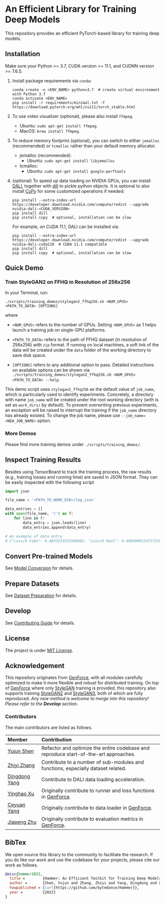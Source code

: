 # An Efficient Library for Training Deep Models

This repository provides an efficient PyTorch-based library for training deep models.

## Installation

Make sure your Python >= 3.7, CUDA version >= 11.1, and CUDNN version >= 7.6.5.

1. Install package requirements via `conda`:

    ```shell
    conda create -n <ENV_NAME> python=3.7  # create virtual environment with Python 3.7
    conda activate <ENV_NAME>
    pip install -r requirements/minimal.txt -f https://download.pytorch.org/whl/cu111/torch_stable.html
    ```

2. To use video visualizer (optional), please also install `ffmpeg`.

    - Ubuntu: `sudo apt-get install ffmpeg`.
    - MacOS: `brew install ffmpeg`.

3. To reduce memory footprint (optional), you can switch to either `jemalloc` (recommended) or `tcmalloc` rather than your default memory allocator.

    - jemalloc (recommended):
        - Ubuntu: `sudo apt-get install libjemalloc`
    - tcmalloc:
        - Ubuntu: `sudo apt-get install google-perftools`

4. (optional) To speed up data loading on NVIDIA GPUs, you can install [DALI](https://github.com/NVIDIA/DALI), together with [dill](https://pypi.org/project/dill/) to pickle python objects. It is optional to also install [CuPy](https://cupy.dev/) for some customized operations if needed:

    ```shell
    pip install --extra-index-url https://developer.download.nvidia.com/compute/redist --upgrade nvidia-dali-<CUDA_VERSION>
    pip install dill
    pip install cupy  # optional, installation can be slow
    ```

    For example, on CUDA 11.1, DALI can be installed via:

    ```shell
    pip install --extra-index-url https://developer.download.nvidia.com/compute/redist --upgrade nvidia-dali-cuda110  # CUDA 11.1 compatible
    pip install dill
    pip install cupy  # optional, installation can be slow
    ```

## Quick Demo

### Train StyleGAN2 on FFHQ in Resolution of 256x256

In your Terminal, run:

```shell
./scripts/training_demos/stylegan2_ffhq256.sh <NUM_GPUS> <PATH_TO_DATA> [OPTIONS]
```

where

- `<NUM_GPUS>` refers to the number of GPUs. Setting `<NUM_GPUS>` as 1 helps launch a training job on single-GPU platforms.

- `<PATH_TO_DATA>` refers to the path of FFHQ dataset (in resolution of 256x256) with `zip` format. If running on local machines, a soft link of the data will be created under the `data` folder of the working directory to save disk space.

- `[OPTIONS]` refers to any additional option to pass. Detailed instructions on available options can be shown via `./scripts/training_demos/stylegan2_ffhq256.sh <NUM_GPUS> <PATH_TO_DATA> --help`.

This demo script uses `stylegan2_ffhq256` as the default value of `job_name`, which is particularly used to identify experiments. Concretely, a directory with name `job_name` will be created under the root working directory (with is set as `work_dirs/` by default). To prevent overwriting previous experiments, an exception will be raised to interrupt the training if the `job_name` directory has already existed. To change the job name, please use `--job_name=<NEW_JOB_NAME>` option.

### More Demos

Please find more training demos under `./scripts/training_demos/`.

## Inspect Training Results

Besides using TensorBoard to track the training process, the raw results (e.g., training losses and running time) are saved in JSON format. They can be easily inspected with the following script

```python
import json

file_name = '<PATH_TO_WORK_DIR>/log.json'

data_entries = []
with open(file_name, 'r') as f:
    for line in f:
        data_entry = json.loads(line)
        data_entries.append(data_entry)

# An example of data entry
# {"Loss/D Fake": 0.4833524551040682, "Loss/D Real": 0.4966000154727226, "Loss/G": 1.1439273656869773, "Learning Rate/Discriminator": 0.002352941082790494, "Learning Rate/Generator": 0.0020000000949949026, "data time": 0.0036810599267482758, "iter time": 0.24490128830075264, "run time": 66108.140625}
```

## Convert Pre-trained Models

See [Model Conversion](./docs/model_conversion.md) for details.

## Prepare Datasets

See [Dataset Preparation](./docs/dataset_preparation.md) for details.

## Develop

See [Contributing Guide](./CONTRIBUTING.md) for details.

## License

The project is under [MIT License](./LICENSE).

## Acknowledgement

This repository originates from [GenForce](https://github.com/genforce/genforce), with all modules carefully optimized to make it more flexible and robust for distributed training. On top of [GenForce](https://github.com/genforce/genforce) where only [StyleGAN](https://github.com/NVlabs/stylegan) training is provided, this repository also supports training [StyleGAN2](https://github.com/NVlabs/stylegan2) and [StyleGAN3](https://github.com/NVlabs/stylegan3), both of which are fully reproduced. *Any new method is welcome to merge into this repository! Please refer to the **Develop** section.*

### Contributors

The main contributors are listed as follows.

| Member                                       | Contribution |
| :--                                          | :-- |
|[Yujun Shen](https://shenyujun.github.io/)    | Refactor and optimize the entire codebase and reproduce start-of-the-art approaches.
|[Zhiyi Zhang](https://github.com/BrandoZhang) | Contribute to a number of sub-modules and functions, especially dataset related.
|[Dingdong Yang](https://github.com/santisy)   | Contribute to DALI data loading acceleration.
|[Yinghao Xu](https://justimyhxu.github.io/)   | Originally contribute to runner and loss functions in [GenForce](https://github.com/genforce/genforce).
|[Ceyuan Yang](https://ceyuan.me/)             | Originally contribute to data loader in [GenForce](https://github.com/genforce/genforce).
|[Jiapeng Zhu](https://zhujiapeng.github.io/)  | Originally contribute to evaluation metrics in [GenForce](https://github.com/genforce/genforce).

## BibTex

We open source this library to the community to facilitate the research. If you do like our work and use the codebase for your projects, please cite our work as follows.

```bibtex
@misc{hammer2022,
  title =        {Hammer: An Efficient Toolkit for Training Deep Models.},
  author =       {Shen, Yujun and Zhang, Zhiyi and Yang, Dingdong and Xu, Yinghao and Yang, Ceyuan and Zhu, Jiapeng},
  howpublished = {\url{https://github.com/bytedance/Hammer}},
  year =         {2022}
}
```
